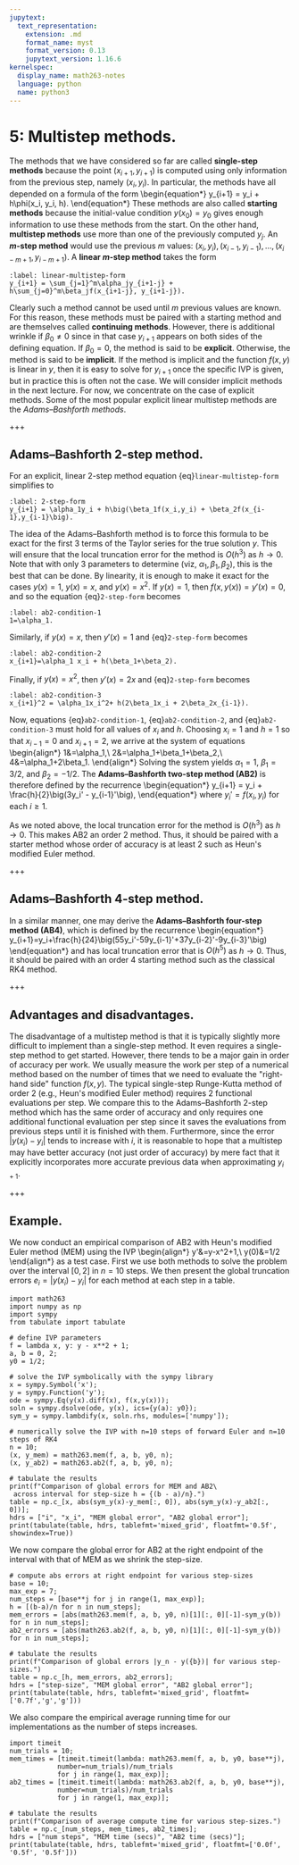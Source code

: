 ```yaml
---
jupytext:
  text_representation:
    extension: .md
    format_name: myst
    format_version: 0.13
    jupytext_version: 1.16.6
kernelspec:
  display_name: math263-notes
  language: python
  name: python3
---
```


# 5: Multistep methods.

The methods that we have considered so far are called **single-step methods** because the point $(x_{i+1}, y_{i+1})$ is computed using only information from the previous step, namely $(x_i, y_i)$.
In particular, the methods have all depended on a formula of the form 
\begin{equation*}
y_{i+1} = y_i + h\phi(x_i, y_i, h).
\end{equation*}
These methods are also called **starting methods** because the initial-value condition $y(x_0)=y_0$ gives enough information to use these methods from the start.
On the other hand, **multistep methods** use more than one of the previously computed $y_j$.
An **$m$-step method** would use the previous $m$ values: $(x_i,y_i), (x_{i-1},y_{i-1}),\dots, (x_{i-m+1},y_{i-m+1})$.
A **linear $m$-step method** takes the form
```{math}
:label: linear-multistep-form
y_{i+1} = \sum_{j=1}^m\alpha_jy_{i+1-j} + h\sum_{j=0}^m\beta_jf(x_{i+1-j}, y_{i+1-j}).
```
Clearly such a method cannot be used until $m$ previous values are known.
For this reason, these methods must be paired with a starting method and are themselves called **continuing methods**.
However, there is additional wrinkle if $\beta_0\ne 0$ since in that case $y_{i+1}$ appears on both sides of the defining equation.
If $\beta_0=0$, the method is said to be **explicit**.
Otherwise, the method is said to be **implicit**.
If the method is implicit and the function $f(x, y)$ is linear in $y$, then it is easy to solve for $y_{i+1}$ once the specific IVP is given, but in practice this is often not the case.
We will consider implicit methods in the next lecture.
For now, we concentrate on the case of explicit methods.
Some of the most popular explicit linear multistep methods are the _Adams–Bashforth methods_.

+++

## Adams–Bashforth 2-step method.

For an explicit, linear $2$-step method equation {eq}`linear-multistep-form` simplifies to
```{math}
:label: 2-step-form
y_{i+1} = \alpha_1y_i + h\big(\beta_1f(x_i,y_i) + \beta_2f(x_{i-1},y_{i-1}\big).
```
The idea of the Adams–Bashforth method is to force this formula to be exact for the first 3 terms of the Taylor series for the true solution $y$.
This will ensure that the local truncation error for the method is $O(h^3)$ as $h\to 0$.
Note that with only $3$ parameters to determine (viz, $\alpha_1, \beta_1, \beta_2)$, this is the best that can be done.
By linearity, it is enough to make it exact for the cases $y(x)=1$, $y(x)=x$, and $y(x)=x^2$.
If $y(x)=1$, then $f(x,y(x)) = y'(x) = 0$, and so the equation {eq}`2-step-form` becomes
```{math}
:label: ab2-condition-1
1=\alpha_1.
```
Similarly, if $y(x)=x$, then $y'(x)=1$ and {eq}`2-step-form` becomes
```{math}
:label: ab2-condition-2
x_{i+1}=\alpha_1 x_i + h(\beta_1+\beta_2).
```
Finally, if $y(x)=x^2$, then $y'(x)=2x$ and {eq}`2-step-form` becomes
```{math}
:label: ab2-condition-3
x_{i+1}^2 = \alpha_1x_i^2+ h(2\beta_1x_i + 2\beta_2x_{i-1}).
```
Now, equations {eq}`ab2-condition-1`, {eq}`ab2-condition-2`, and {eq}`ab2-condition-3` must hold for all values of $x_i$ and $h$.
Choosing $x_{i}=1$ and $h=1$ so that $x_{i-1}=0$ and $x_{i+1}=2$, we arrive at the system of equations
\begin{align*}
1&=\alpha_1,\\
2&=\alpha_1+\beta_1+\beta_2,\\
4&=\alpha_1+2\beta_1.
\end{align*}
Solving the system yields $\alpha_1=1$, $\beta_1=3/2$, and $\beta_2=-1/2$.
The **Adams–Bashforth two-step method (AB2)** is therefore defined by the recurrence
\begin{equation*}
y_{i+1} = y_i + \frac{h}{2}\big(3y_i' - y_{i-1}'\big),
\end{equation*}
where $y_i' = f(x_i, y_i)$ for each $i\ge 1$.

As we noted above, the local truncation error for the method is $O(h^3)$ as $h\to 0$.
This makes AB2 an order $2$ method.
Thus, it should be paired with a starter method whose order of accuracy is at least $2$ such as Heun's modified Euler method.

+++

## Adams–Bashforth 4-step method.

In a similar manner, one may derive the **Adams–Bashforth four-step method (AB4)**, which is defined by the recurrence
\begin{equation*}
y_{i+1}=y_i+\frac{h}{24}\big(55y_i'-59y_{i-1}'+37y_{i-2}'-9y_{i-3}'\big)
\end{equation*}
and has local truncation error that is $O(h^5)$ as $h\to 0$.
Thus, it should be paired with an order $4$ starting method such as the classical RK4 method.

+++

## Advantages and disadvantages.

The disadvantage of a multistep method is that it is typically slightly more difficult to implement than a single-step method.
It even requires a single-step method to get started.
However, there tends to be a major gain in order of accuracy per work.
We usually measure the work per step of a numerical method based on the number of times that we need to evaluate the "right-hand side" function $f(x,y)$.
The typical single-step Runge-Kutta method of order 2 (e.g., Heun's modified Euler method) requires 2 functional evaluations per step.
We compare this to the Adams–Bashforth 2-step method which has the same order of accuracy and only requires one additional functional evaluation per step since it saves the evaluations from previous steps until it is finished with them.
Furthermore, since the error $|y(x_i)-y_i|$ tends to increase with $i$, it is reasonable to hope that a multistep may have better accuracy (not just order of accuracy) by mere fact that it explicitly incorporates more accurate previous data when approximating $y_{i+1}$.

+++

## Example.

We now conduct an empirical comparison of AB2 with Heun's modified Euler method (MEM) using the IVP
\begin{align*}
y'&=y-x^2+1,\\
y(0)&=1/2
\end{align*}
as a test case.
First we use both methods to solve the problem over the interval $[0,2]$ in $n=10$ steps.
We then present the global truncation errors $e_i=|y(x_i) - y_i|$ for each method at each step in a table.

```{code-cell}
import math263
import numpy as np
import sympy
from tabulate import tabulate

# define IVP parameters
f = lambda x, y: y - x**2 + 1;
a, b = 0, 2;
y0 = 1/2;

# solve the IVP symbolically with the sympy library
x = sympy.Symbol('x');
y = sympy.Function('y');
ode = sympy.Eq(y(x).diff(x), f(x,y(x)));
soln = sympy.dsolve(ode, y(x), ics={y(a): y0}); 
sym_y = sympy.lambdify(x, soln.rhs, modules=['numpy']);

# numerically solve the IVP with n=10 steps of forward Euler and n=10 steps of RK4
n = 10;
(x, y_mem) = math263.mem(f, a, b, y0, n);
(x, y_ab2) = math263.ab2(f, a, b, y0, n); 

# tabulate the results
print(f"Comparison of global errors for MEM and AB2\
 across interval for step-size h = {(b - a)/n}.")
table = np.c_[x, abs(sym_y(x)-y_mem[:, 0]), abs(sym_y(x)-y_ab2[:, 0])];
hdrs = ["i", "x_i", "MEM global error", "AB2 global error"];
print(tabulate(table, hdrs, tablefmt='mixed_grid', floatfmt='0.5f', showindex=True))
```

We now compare the global error for AB2 at the right endpoint of the interval with that of MEM as we shrink the step-size.

```{code-cell}
# compute abs errors at right endpoint for various step-sizes
base = 10;
max_exp = 7;
num_steps = [base**j for j in range(1, max_exp)];
h = [(b-a)/n for n in num_steps];
mem_errors = [abs(math263.mem(f, a, b, y0, n)[1][:, 0][-1]-sym_y(b)) for n in num_steps];
ab2_errors = [abs(math263.ab2(f, a, b, y0, n)[1][:, 0][-1]-sym_y(b)) for n in num_steps];

# tabulate the results
print(f"Comparison of global errors |y_n - y({b})| for various step-sizes.")
table = np.c_[h, mem_errors, ab2_errors];
hdrs = ["step-size", "MEM global error", "AB2 global error"];
print(tabulate(table, hdrs, tablefmt='mixed_grid', floatfmt=['0.7f','g','g']))
```

We also compare the empirical average running time for our implementations as the number of steps increases.

```{code-cell}
import timeit
num_trials = 10;
mem_times = [timeit.timeit(lambda: math263.mem(f, a, b, y0, base**j), 
            number=num_trials)/num_trials 
            for j in range(1, max_exp)];
ab2_times = [timeit.timeit(lambda: math263.ab2(f, a, b, y0, base**j), 
            number=num_trials)/num_trials 
            for j in range(1, max_exp)];

# tabulate the results
print(f"Comparison of average compute time for various step-sizes.")
table = np.c_[num_steps, mem_times, ab2_times];
hdrs = ["num steps", "MEM time (secs)", "AB2 time (secs)"];
print(tabulate(table, hdrs, tablefmt='mixed_grid', floatfmt=['0.0f', '0.5f', '0.5f']))
```
